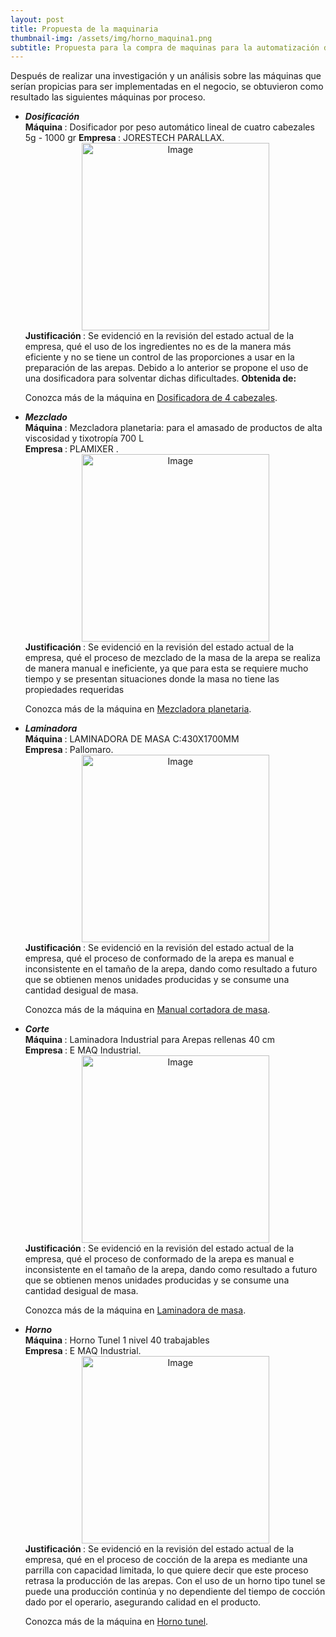 ```yaml
---
layout: post
title: Propuesta de la maquinaria 
thumbnail-img: /assets/img/horno_maquina1.png
subtitle: Propuesta para la compra de maquinas para la automatización de la producción
---
```


Después de realizar una investigación y un análisis sobre las máquinas que serían propicias para ser implementadas en el negocio, se obtuvieron como resultado las siguientes máquinas por proceso.&#160;

<ul>
<li> <b><i>Dosificación</i></b> </li>
  <b> Máquina </b>: Dosificador por peso automático lineal de cuatro cabezales 5g - 1000 gr
  <b> Empresa </b> : JORESTECH PARALLAX.

<div style="text-align:center">
  <img src="/Trabajo-final/assets/img/dosificador.png" alt="Image" style="width:300px;height:300px;">
</div>
  <b> Justificación </b> : Se evidenció en la revisión del estado actual de la empresa, qué el uso de los ingredientes no es de la manera más eficiente y no se tiene un control de las proporciones a usar en la preparación de las arepas. Debido a lo anterior se propone el uso de una dosificadora para solventar dichas dificultades. 
  <b> Obtenida de: </b> 
  
  <p>
  Conozca más de la máquina en
  <a href="https://tecnoembalaje.com/producto/dosificador-por-peso-automatico-lineal-de-cuatro-cabezales/">Dosificadora de 4 cabezales</a>.
</p>
  
<li> <b><i>Mezclado</i></b></li>
  <b> Máquina </b>: Mezcladora planetaria: para el amasado de productos de alta viscosidad y tixotropía 700 L<br>
  <b> Empresa </b>:  PLAMIXER .
<div style="text-align:center">
  <img src="/Trabajo-final/assets/img/mezcladora.jpg" alt="Image" style="width:300px;height:300px;">
</div>
<b> Justificación </b> : Se evidenció en la revisión del estado actual de la empresa, qué el proceso de mezclado de la masa de la arepa se realiza de manera manual e ineficiente, ya que para esta se requiere mucho tiempo y se presentan situaciones donde la masa no tiene las propiedades requeridas
  
 <p>
  Conozca más de la máquina en
  <a href="https://www.interempresas.net/Alimentaria/FeriaVirtual/Producto-Mezcladora-planetaria-Plamixer-PL-66692.html">Mezcladora planetaria</a>.
</p>
  
<li> <b><i>Laminadora</i></b></li>
  <b> Máquina </b>: LAMINADORA DE MASA C:430X1700MM<br>
  <b> Empresa </b> : Pallomaro. 
 <div style="text-align:center">
  <img src="/Trabajo-final/assets/img/laminadora.jpg" alt="Image" style="width:300px;height:300px;">
</div>
<b> Justificación </b> : Se evidenció en la revisión del estado actual de la empresa, qué el proceso de conformado de la arepa es manual e inconsistente en el tamaño de la arepa, dando como resultado a futuro que se obtienen menos unidades producidas y se consume una cantidad desigual de masa.
  
<p>
  Conozca más de la máquina en
  <a href="https://admin.pallomaro.com/backend/admin/backend/web/archivosDelCliente/items/anexos/PANADERIA-LAMINADORAS-LAMINADORA-DE-MASA-C430X1700MM-837-MANUAL-DE-INSTRUCCIONES-LAMINADORA-DE-MASA-T-450A20200722103137.pdf">Manual cortadora de masa</a>.
</p> 
  
<li> <b><i>Corte</i></b></li>
  <b> Máquina </b>: Laminadora Industrial para Arepas rellenas 40 cm<br>
  <b> Empresa </b> : E MAQ Industrial.
<div style="text-align:center">
  <img src="/Trabajo-final/assets/img/corte_maquina.png" alt="Image" style="width:300px;height:300px;">
</div>
<b> Justificación </b> : Se evidenció en la revisión del estado actual de la empresa, qué el proceso de conformado de la arepa es manual e inconsistente en el tamaño de la arepa, dando como resultado a futuro que se obtienen menos unidades producidas y se consume una cantidad desigual de masa.
  
<p>
  Conozca más de la máquina en
  <a href="https://www.megatiendadeproyectos.com/product-page/laminadora-industrial-para-arepas-rellenas-40-cm">Laminadora de masa</a>.
</p> 
  
<li> <b><i>Horno</i></b></li>
  <b> Máquina </b>: Horno Tunel 1 nivel 40 trabajables<br>
  <b> Empresa </b> :  E MAQ Industrial.
 <div style="text-align:center">
  <img src="/Trabajo-final/assets/img/horno_maquina.png" alt="Image" style="width:300px;height:300px;">
</div> 
<b> Justificación </b>: Se evidenció en la revisión del estado actual de la empresa, qué en el proceso de cocción de la arepa es mediante una parrilla con capacidad limitada, lo que quiere decir que este proceso retrasa la producción de las arepas. Con el uso de un horno tipo tunel se puede una producción continúa y no dependiente del tiempo de cocción dado por el operario, asegurando calidad en el producto. 
  
  <p>
  Conozca más de la máquina en
  <a href="https://www.megatiendadeproyectos.com/product-page/horno-de-t%C3%BAnel-1-nivel-con-malla-estructura-en-acero">Horno tunel</a>.
</p> 
  
 </ul>  
 
 
